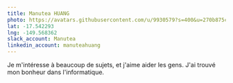 ```yaml
---
title: Manutea HUANG
photo: https://avatars.githubusercontent.com/u/9930579?s=400&u=270b875cc38b59c3113e9382dd84e638dd10e309&v=4
lat: -17.542293
lng: -149.568362
slack_account: Manutea
linkedin_account: manuteahuang
---
```

Je m'intéresse à beaucoup de sujets, et j'aime aider les gens. J'ai trouvé mon bonheur dans l'informatique.